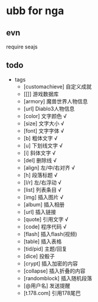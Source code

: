 # ubb for nga
## evn
require seajs

## todo

+ tags
    - [customachieve] 自定义成就
    - [[]] 游戏数据库
    - [armory] 魔兽世界人物信息
    - [url] Diablo3人物信息
    - [color] 文字颜色 √
    - [size] 文字大小 √
    - [font] 文字字体 √
    - [b] 粗体文字 √
    - [u] 下划线文字 √
    - [i] 斜体文字 √
    - [del] 删除线 √
    - [align] 左/中/右对齐 √
    - [h] 段落标题 √
    - [l/r] 左/右浮动 √
    - [list] 列表条目 √
    - [img] 插入图片 √
    - [album] 插入相册
    - [url] 插入链接
    - [quote] 引用文字 √
    - [code] 程序代码 √
    - [flash] 插入flash(视频)
    - [table] 插入表格
    - [tid/pid] 主题/回复
    - [dice] 投骰子
    - [crypt] 插入加密的内容
    - [collapse] 插入折叠的内容
    - [randomblock] 插入随机段落
    - [@用户名] 发送提醒
    - [t.178.com] 引用178尾巴

